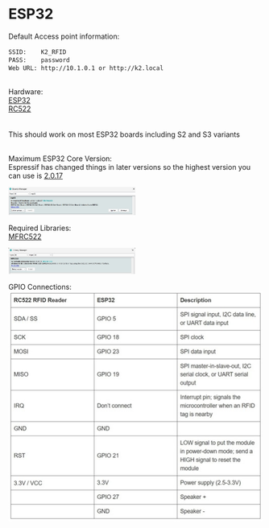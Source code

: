 # ESP32

Default Access point information:<br>
```
SSID:    K2_RFID
PASS:    password
Web URL: http://10.1.0.1 or http://k2.local
```


<br>
Hardware:<br>
<a href=https://en.wikipedia.org/wiki/ESP32>ESP32</a><br>
<a href=https://esphome.io/components/binary_sensor/rc522.html>RC522</a><br>
<br>
<br>
This should work on most ESP32 boards including S2 and S3 variants
<br><br>

Maximum ESP32 Core Version:<br>
Espressif has changed things in later versions so the highest version you can use is <a href=https://github.com/espressif/arduino-esp32/releases/tag/2.0.17>2.0.17</a><br>

<img src=https://github.com/DnG-Crafts/K2-RFID/blob/main/Arduino/ESP32/esp32.jpg width=50% height=50%><br>


Required Libraries:<br>
<a href=https://github.com/miguelbalboa/rfid>MFRC522</a><br>

<img src=https://github.com/DnG-Crafts/K2-RFID/blob/main/Arduino/libs.jpg width=50% height=50%><br>


GPIO Connections:<br>
<img src=https://github.com/DnG-Crafts/K2-RFID/blob/main/Arduino/ESP32/pins.jpg>
